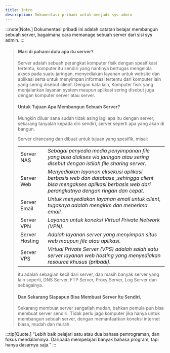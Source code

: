```yaml
---
title: Intro
description: Dokumentasi pribadi untuk menjadi sys admin
---
```

:::note[Note.]
Dokumentasi pribadi ini adalah catatan belajar membangun sebuah server, bagaimana cara memanage sebuah server dari sisi sys admin.
:::

>#### Mari di pahami dulu apa itu server?
>
> Server adalah sebuah perangkat komputer fisik dengan spesifikasi tertentu, komputer itu sendiri yang nantinya bertugas mengelola akses pada suatu jaringan, menyediakan layanan untuk website dan aplikasi serta untuk menyimpan informasi tertentu dari komputer lain yang sering disebut client.
> Dengan kata lain, Komputer fisik yang menjalankan layanan system maupun aplikasi sering disebut juga dengan komputer server atau server. 
>
> #### Untuk Tujuan Apa Membangun Sebuah Server? 
>
> Mungkin diluar sana sudah tidak asing lagi apa itu dengan server, sekarang tanyalah kepada diri sendiri, server seperti apa yang akan di bangun.
>
> Server dirancang dan dibuat untuk tujuan yang spesifik, misal:
>
> |                |                                         |
> | ---------------| --------------------------------------- |
> | Server NAS     | _Sebagai penyedia media penyimpanan file yang bisa diakses via jaringan atau sering disebut dengan istilah file sharing server._ |
> | Server Web     | _Menyediakan layanan eksekusi aplikasi berbasis web dan database ,sehingga client bisa mengakses aplikasi berbasis web dari perangkatnya dengan ringan dan cepat._ |
> | Server Email   | _Untuk menyediakan layanan email untuk client, tugasnya adalah mengirim dan menerima email._ |
> | Server VPN     | _Layanan untuk koneksi Virtual Private Network (VPN)._|
> | Server Hosting | _Adalah layanan server yang menyimpan situs web maupun file atau aplikasi_. |
> | Server VPS     | _Virtual Private Server (VPS) adalah salah satu server layanan web hosting yang menyediakan resource khusus (pribadi)._ |
>
>itu adalah sebagian kecil dari server, dan masih banyak server yang lain seperti, DNS Server, FTP Server, Proxy Server, Log Server dan sebagainya.
>
> #### Dan Sekarang Siapapun Bisa Membuat Server Itu Sendiri.
>
>Sekarang membuat server sangatlah mudah, bahkan pemula pun bisa membuat server sendiri. Tidak perlu jago komputer jika hanya untuk membangun sebuah server, dengan memanfaatkan koneksi internet biasa, mudah dan murah.
>

:::tip[Quote.]
“Lebih baik pelajari satu atau dua bahasa pemrograman, dan fokus mendalaminya. Daripada mempelajari banyak bahasa program, tapi hanya dasarnya saja.”
:::
